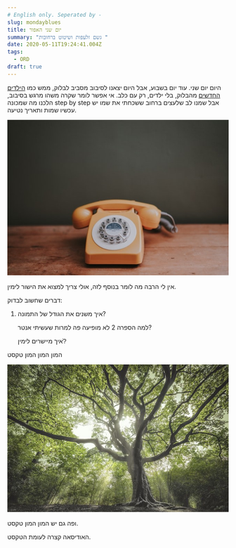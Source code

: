 ```yaml
---
# English only. Seperated by -
slug: mondayblues
title: יום שני האפור
summary: "גשם זלעפות ושיטוט ברחובות "
date: 2020-05-11T19:24:41.004Z
tags:
  - ORD
draft: true
---
```

היום יום שני. עוד יום בשבוע, אבל היום יצאנו לסיבוב מסביב לבלוק, ממש כמו [הילדים החדשים](https://en.wikipedia.org/wiki/New_Kids_on_the_Block) מהבלוק, בלי ילדים, רק עם כלב. אי אפשר לומר שקרה משהו מרגש בסיבוב, הלכנו מה שמכונה step by step אבל שמנו לב שלעצים ברחוב ששכחתי את שמו יש עכשיו שמות ותאריך נטיעה.

![תמונה של עץ לא](/assets/images/uploads/contact.jpg "עץ אירופי של השנה טעות ")

אין לי הרבה מה לומר בנוסף לזה, אולי צריך למצוא את הישור לימין.

דברים שחשוב לבדוק: 

1. איך משנים את הגודל של התמונה?

   למה הספרה 2 לא מופיעה פה למרות שעשיתי אנטר? 

   איך מיישרים לימין?ֿ

המון המון המון טקסט









![עץ](/assets/images/uploads/tree.jpg "עצי")

ופה גם יש המון המון טקסט. 



האודיסאה קצרה לעומת הטקסט.